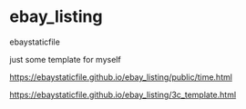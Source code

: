 # ebay_listing

ebaystaticfile

just some template for myself

https://ebaystaticfile.github.io/ebay_listing/public/time.html

https://ebaystaticfile.github.io/ebay_listing/3c_template.html

